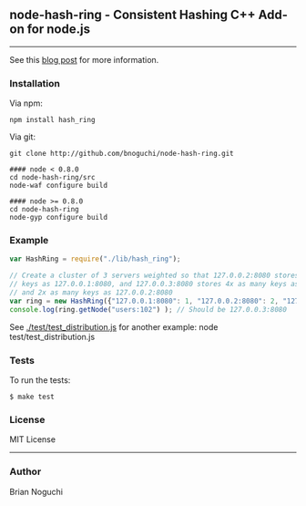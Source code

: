 ## node-hash-ring - Consistent Hashing C++ Add-on for node.js
---

See this [blog post](http://ngchi.wordpress.com/2010/08/23/towards-auto-sharding-in-your-node-js-app/) for more information.

### Installation
Via npm:

    npm install hash_ring

Via git:

    git clone http://github.com/bnoguchi/node-hash-ring.git

    #### node < 0.8.0
    cd node-hash-ring/src
    node-waf configure build

    #### node >= 0.8.0
    cd node-hash-ring
    node-gyp configure build

### Example

```javascript
var HashRing = require("./lib/hash_ring");

// Create a cluster of 3 servers weighted so that 127.0.0.2:8080 stores twice as many 
// keys as 127.0.0.1:8080, and 127.0.0.3:8080 stores 4x as many keys as 127.0.0.1:8080
// and 2x as many keys as 127.0.0.2:8080
var ring = new HashRing({"127.0.0.1:8080": 1, "127.0.0.2:8080": 2, "127.0.0.3:8080":4});
console.log(ring.getNode("users:102") ); // Should be 127.0.0.3:8080
```

See [./test/test_distribution.js](https://github.com/bnoguchi/node-hash-ring/test/test_distribution.js) for another example:
    node test/test_distribution.js

### Tests

To run the tests:

    $ make test

### License
MIT License

---
### Author
Brian Noguchi
